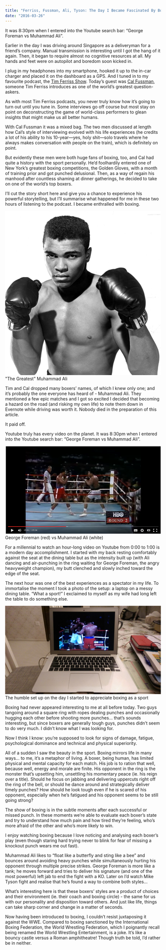 ```yaml
---
title: "Ferriss, Fussman, Ali, Tyson: The Day I Became Fascinated By Boxing"
date: "2016-03-26"
---
```


It was 8:30pm when I entered into the Youtube search bar: “George Foreman vs Muhammad Ali”.

Earlier in the day I was driving around Singapore as a deliveryman for a friend’s company. Manual transmission is interesting until I got the hang of it again. Then, it began to require almost no cognitive resources at all. My hands and feet were on autopilot and boredom soon kicked in.

I plug in my headphones into my smartphone, hooked it up to the in-car charger and placed it on the dashboard as a GPS. And I tuned in to my favourite podcast, the [Tim Ferriss Show](http://fourhourworkweek.com/2016/03/11/the-interview-master-cal-fussman-and-the-power-of-listening/). Today’s guest was [Cal Fussman](https://twitter.com/calfussman), someone Tim Ferriss introduces as one of the world’s greatest question-askers.

As with most Tim Ferriss podcasts, you never truly know how it’s going to turn out until you tune in. Some interviews go off course but most stay on point on deconstructing the game of world-class performers to glean insights that might make us all better humans.

With Cal Fussman it was a mixed bag. The two men discussed at length how Cal’s style of interviewing evolved with his life experiences (he credits a lot of his ability to his 10-year—yes, holy shit—solo travels where he always makes conversation with people on the train), which is definitely on point.

But evidently these men were both huge fans of boxing, too, and Cal had quite a history with the sport personally. He’d foolhardily entered one of New York’s greatest boxing competitions, the Golden Gloves, with a month of training prior and got punched delusional. Then, as a way of regain his manhood after countless shaming at dinner gatherings, he decided to take on one of the world’s top boxers.

I’ll cut the story short here and give you a chance to experience his powerful storytelling, but I’ll summarise what happened for me in these two hours of listening to the podcast. I became enthralled with boxing.

!["The Greatest" Muhammad Ali](images/ali.jpg) "The Greatest" Muhammad Ali

Tim and Cal dropped many boxers’ names, of which I knew only one; and it’s probably the one everyone has heard of - Muhammad Ali. They mentioned a few epic matches and I got so excited I decided that becoming a hazard on the road (and risking my own life) to note them down in Evernote while driving was worth it. Nobody died in the preparation of this article.

It paid off.

Youtube truly has every video on the planet. It was 8:30pm when I entered into the Youtube search bar: “George Foreman vs Muhammad Ali”.

![George Foreman (red) vs Muhammad Ali (white)](images/ali-vs-foreman.png) George Foreman (red) vs Muhammad Ali (white)

For a millennial to watch an hour-long video on Youtube from 0:00 to 1:00 is a modern day accomplishment. I started with my back resting comfortably against the seat at the dining table but as the intensity built up (with Ali dancing and air-punching in the ring waiting for George Foreman, the angry heavyweight champion), my butt clenched and slowly inched toward the edge of the seat.

The next hour was one of the best experiences as a spectator in my life. To immortalise the moment I took a photo of the setup: a laptop on a messy dining table. “What a sport!” I exclaimed to myself as my wife had long left the table to do something else.

![The humble set up of the day I started to appreciate boxing as a sport](images/IMAG5874-1024x579.jpg) The humble set up on the day I started to appreciate boxing as a sport

Boxing had never appeared interesting to me at all before today. Two guys tangoing around a square ring with ropes dealing punches and occasionally hugging each other before shooting more punches… that’s sounds interesting, but since boxers are generally tough guys, punches didn’t seem to do very much. I didn’t know what I was looking for.

Now I think I know: you’re supposed to look for signs of damage, fatigue, psychological dominance and technical and physical superiority.

All of a sudden I saw the beauty in the sport. Boxing mirrors life in many ways… to me, it’s a metaphor of living. A boxer, being human, has limited physical and mental capacity for each match. His job is to ration that well, because well, energy and morale are finite. His opponent in the ring is the monster that’s upsetting him, unsettling his momentary peace (ie. his reign over a title). Should he focus on jabbing and delivering uppercuts right off the ring of the bell, or should he dance around and strategically deliver timely punches? How should he look tough even if he is scared of his opponent, especially when he’s fatigued and his opponent seems to be still going strong?

The show of boxing is in the subtle moments after each successful or missed punch. In these moments we’re able to evaluate each boxer’s state and try to understand how much pain and how tired they’re feeling, who’s more afraid of the other and who’s more likely to win.

I enjoy watching boxing because I love noticing and analysing each boxer’s play (even though staring hard trying never to blink for fear of missing a knockout punch wears me out fast).

Muhammad Ali likes to “float like a butterfly and sting like a bee” and bounces around avoiding heavy punches while simultaneously hurting his opponent through multiple precise strikes. George Foreman is more like a tank; he moves forward and tries to deliver his signature (and one of the most powerful) left jab to end the fight with a KO. Later on I’d watch Mike Tyson fight and realise that he’s found a way to combine both styles…

What’s interesting here is that these boxers’ styles are a product of choices and their environment (ie. their coach and boxing circle) - the same for us with our personality and disposition toward others. And just like life, things can take sharp corner and change in a matter of seconds.

Now having been introduced to boxing, I couldn’t resist juxtaposing it against the WWE. Compared to boxing sanctioned by the International Boxing Federation, the World Wrestling Federation, which I poignantly recall being renamed the World Wrestling Entertainment, is a joke. It’s like a bouncy castle versus a Roman amphitheatre! Though truth be told, I’d rather be in neither.
